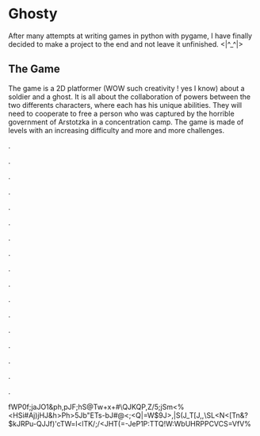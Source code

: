# Ghosty
After many attempts at writing games in python with pygame, I have finally decided to make a project to the end and not leave it unfinished. <|^_^|>

## The Game
The game is a 2D platformer (WOW such creativity ! yes I know) about a soldier and a ghost. It is all about the collaboration of powers between the two differents characters, where each has his unique 
abilities. They will need to cooperate to free a person who was captured by the horrible government of Arstotzka in a concentration camp. The game is made of levels with an increasing difficulty and more and more challenges.

.

.

.

.

.

.

.

.

.

.

.

.

.

.

.

.

.

fWP0f;jaJO1&ph,pJF;hS@Tw+x+#\QJKQP,Z/5;jSm<%<HSi#Aj)jHJ&h>Ph>5Jb"ETs-bJ#@<;<Q|=W$9J>,|S(J_T[J,,\SL<N<[Tn&?$kJRPu-QJJf)'cTW=l<lTK/;/<JHT(=-JeP1P:TTQ!W:WbUHRPPCVCS=VfV%
